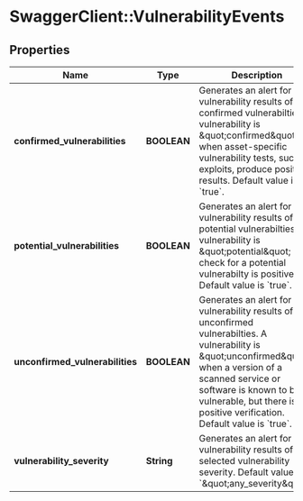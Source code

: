 # SwaggerClient::VulnerabilityEvents

## Properties
Name | Type | Description | Notes
------------ | ------------- | ------------- | -------------
**confirmed_vulnerabilities** | **BOOLEAN** | Generates an alert for vulnerability results of confirmed vulnerabilties. A vulnerability is \&quot;confirmed\&quot; when asset-specific vulnerability tests, such as exploits, produce positive results. Default value is &#x60;true&#x60;. | 
**potential_vulnerabilities** | **BOOLEAN** | Generates an alert for vulnerability results of potential vulnerabilties. A vulnerability is \&quot;potential\&quot; if a check for a potential vulnerabilty is positive. Default value is &#x60;true&#x60;. | 
**unconfirmed_vulnerabilities** | **BOOLEAN** | Generates an alert for vulnerability results of unconfirmed vulnerabilties. A vulnerability is \&quot;unconfirmed\&quot; when a version of a scanned service or software is known to be vulnerable, but there is no positive verification. Default value is &#x60;true&#x60;. | 
**vulnerability_severity** | **String** | Generates an alert for vulnerability results of the selected vulnerability severity. Default value is &#x60;\&quot;any_severity\&quot;&#x60;. | 

